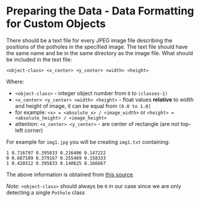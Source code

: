 # Preparing the Data - Data Formatting for Custom Objects

There should be a text file for every JPEG image file describing the positions of the potholes in the specified image. The text file should have the same name and be in the same directory as the image file. What should be included in the text file:

`<object-class> <x_center> <y_center> <width> <height>`

Where: 
  * `<object-class>` - integer object number from `0` to `(classes-1)`
  * `<x_center> <y_center> <width> <height>` - float values **relative** to width and height of image, it can be equal from `(0.0 to 1.0]`
  * for example: `<x> = <absolute_x> / <image_width>` or `<height> = <absolute_height> / <image_height>`
  * attention: `<x_center> <y_center>` - are center of rectangle (are not top-left corner)

For example for `img1.jpg` you will be creating `img1.txt` containing:

```
1 0.716797 0.395833 0.216406 0.147222
0 0.687109 0.379167 0.255469 0.158333
1 0.420312 0.395833 0.140625 0.166667
```

The above information is obtained from [this source](https://github.com/AlexeyAB/darknet#how-to-train-to-detect-your-custom-objects).

*Note*: `<object-class>` should always be `0` in our case since we are only detecting a single `Pothole` class